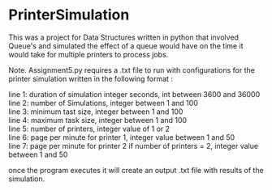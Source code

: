 # PrinterSimulation
This was a project for Data Structures written in python that involved Queue's and simulated the effect of a queue would have on the time it would take for multiple printers to process jobs.

Note. Assignment5.py requires a .txt file to run with configurations for the printer simulation written in the following format :

line 1: duration of simulation integer seconds, int between 3600 and 36000   
line 2: number of Simulations, integer between 1 and 100  
line 3: minimum tast size, integer between 1 and 100  
line 4: maximum task size, integer between 1 and 100  
line 5: number of printers, integer value of 1 or 2  
line 6: page per minute for printer 1, integer value between 1 and 50  
line 7: page per minute for printer 2 if number of printers = 2, integer value between 1 and 50  

once the program executes it will create an output .txt file with results of the simulation.
